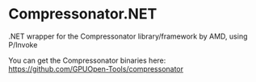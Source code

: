 ﻿# Compressonator.NET
.NET wrapper for the Compressonator library/framework by AMD, using P/Invoke

You can get the Compressonator binaries here: https://github.com/GPUOpen-Tools/compressonator
